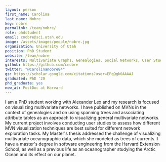 ```yaml
---
layout: person
first_name: Carolina
last_name: Nobre
key: nobre
permalink: /team/nobre/
role: phdstudent
email: cnobre@sci.utah.edu
image: /assets/images/people/nobre.jpg
organization: University of Utah
position: PhD Student
website: /team/nobre
interests: Multivariate Graphs, Genealogies, Social Networks, User Studies
github: https://github.com/cnobre
twitter: "@carolinanobre84"
gs: https://scholar.google.com/citations?user=EPqQgk0AAAAJ
graduated: PhD '20
phd_graduate: yes
now_at: PostDoc at Harvard
---
```




I am a PhD student working with Alexander Lex and my research is focused on visualizing multivariate networks. I have published on MVNs in the context of genealogies and on using spanning trees and associating attribute tables as an approach to visualizing general multivariate networks. My current project involves conducting user studies to assess how different MVN visualization techniques are best suited for different network exploration tasks. My Master's thesis addressed the challenge of visualizing multivariate oceanographic data, which she modeled as trees of currents. I have a master's degree in software engineering from the Harvard Extension School, as well as a previous life as an oceanographer studying the Arctic Ocean and its effect on our planet. 
